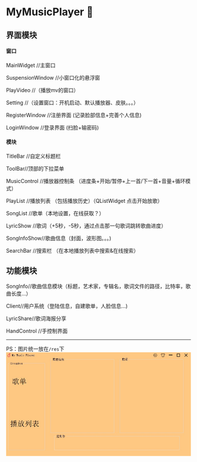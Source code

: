 # MyMusicPlayer :musical_note:

## 界面模块
#### 窗口
MainWidget //主窗口

SuspensionWindow //小窗口化的悬浮窗

PlayVideo //（播放mv的窗口）

Setting //（设置窗口：开机启动、默认播放器、皮肤。。。）

RegisterWindow //注册界面 (记录脸部信息+完善个人信息)

LoginWindow //登录界面 (扫脸+输密码)

#### 模块
TitleBar //自定义标题栏

ToolBar//顶部的下拉菜单

MusicControl //播放器控制条 （进度条+开始/暂停+上一首/下一首+音量+循环模式）

PlayList //播放列表 （包括播放历史）（QListWidget 点击开始放歌）

SongList //歌单（本地设置，在线获取？）

LyricShow //歌词（+5秒，-5秒，通过点击那一句歌词跳转歌曲进度）

SongInfoShow//歌曲信息（封面，波形图。。。)

SearchBar //搜索栏 （在本地播放列表中搜索&在线搜索）

## 功能模块
SongInfo//歌曲信息模块（标题，艺术家，专辑名，歌词文件的路径，比特率，歌曲长度...）

Client//用户系统（登陆信息，自建歌单，人脸信息...)

LyricShare//歌词海报分享

HandControl //手控制界面

--------

PS：图片统一放在`/res`下
![img](./sample.jpg)
